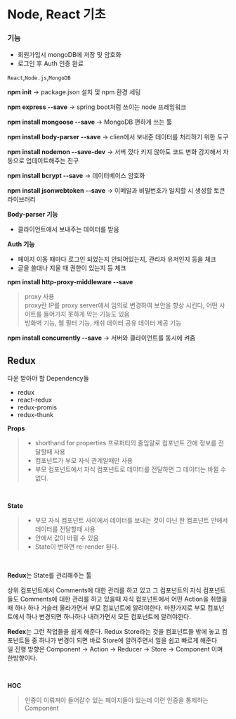 # Node, React 기초
### 기능
- 회원가입시 mongoDB에 저장 및 암호화
- 로그인 후 Auth 인증 완료

`React`,`Node.js`,`MongoDB`

**npm init**
-> package.json 설치 및 npm 환경 세팅

**npm express --save**
-> spring boot처럼 쓰이는 node 프레임워크

**npm install mongoose --save**
-> MongoDB 편하게 쓰는 툴

**npm install body-parser --save**
-> clien에서 보내준 데이터를 처리하기 위한 도구

**npm install nodemon --save-dev**
-> 서버 껐다 키지 않아도 코드 변화 감지해서 자동으로 업데이트해주는 친구

**npm install bcrypt --save**
-> 데이터베이스 암호화

**npm install jsonwebtoken --save**
-> 이메일과 비밀번호가 일치할 시 생성할 토큰 라이브러리

**Body-parser 기능**

- 클라이언트에서 보내주는 데이터를 받음

**Auth 기능**

- 페이지 이동 때마다 로그인 되었는지 안되어있는지, 관리자 유저인지 등을 체크
- 글을 쓸대나 지울 때 권한이 있는지 등 체크

**npm install http-proxy-middleware --save**

> proxy 사용 <br>
> proxy란 IP를 proxy server에서 임의로 변경하여 보안을 향상 시킨다, 어떤 사이트를 들어가지 못하게 막는 기능도 있음 <br>
> 방화벽 기능, 웹 필터 기능, 캐쉬 데이터 공유 데이터 제공 기능

**npm install concurrently --save**
-> 서버와 클라이언트를 동시에 켜줌

## Redux

다운 받아야 할 Dependency들

- redux
- react-redux
- redux-promis
- redux-thunk

**Props**<br>

> - shorthand for properties 프로퍼티의 줄임말로 컴포넌트 간에 정보를 전달할때 사용
> - 컴포넌트가 부모 자식 관계일때만 사용
> - 부모 컴포넌트에서 자식 컴포넌트로 데이터를 전달하면 그 데이터는 바뀔 수 없다.

<br>

**State**<br>

> - 부모 자식 컴포넌트 사이에서 데이터를 보내는 것이 아닌 한 컴포넌트 안에서 데이터를 전달할때 사용
> - 안에서 값이 바뀔 수 있음
> - State이 변하면 re-render 된다.

<br>

**Redux**는 State를 관리해주는 툴 <br>

상위 컴포넌트에서 Comments에 대한 관리를 하고 있고 그 컴포넌트의 자식 컴포넌트들도 Comments에 대한 관리를 하고 있을때 자식 컴포넌트에서 어떤 Action을 취했을때 하나 하나 거슬러 올라가면서 부모 컴포넌트에 알려야한다. 마찬가지로 부모 컴포넌트에서 하나 변경되면 하나하나 내려가면서 모든 컴포넌트에 알려야한다.<br>

**Redex**는 그런 작업들을 쉽게 해준다. Redux Store라는 것을 컴포넌트들 밖에 놓고 컴포넌트들 중 하나가 변경이 되면 바로 Store에 알려주면서 일을 쉽고 빠르게 해준다 <br>
일 진행 방향은 Component -> Action -> Reducer -> Store -> Component 이며 한방향이다.

<br>

**HOC**

> 인증이 이뤄져야 들어갈수 있는 페이지들이 있는데 이런 인증을 통제하는 Component
